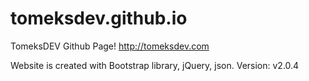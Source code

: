 # tomeksdev.github.io
TomeksDEV Github Page! http://tomeksdev.com

Website is created with Bootstrap library, jQuery, json.
Version: v2.0.4
